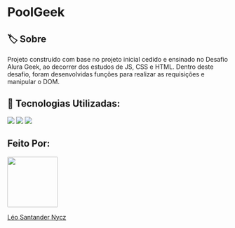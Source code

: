 <h1>PoolGeek</h1>

<h2>🏷️ Sobre</h2>
<p>Projeto construído com base no projeto inicial cedido e ensinado no Desafio Alura Geek, ao decorrer dos estudos de JS, CSS e HTML. Dentro deste desafio, foram desenvolvidas funções para realizar as requisições e manipular o DOM.</p>

## 🚀 Tecnologias Utilizadas:

<div>
  <img src="https://img.shields.io/badge/HTML-239120?style=for-the-badge&logo=html5&logoColor=white">
  <img src="https://img.shields.io/badge/CSS-239120?&style=for-the-badge&logo=css3&logoColor=white">
  <img src="https://img.shields.io/badge/JavaScript-F7DF1E?style=for-the-badge&logo=javascript&logoColor=black">
</div>

## Feito Por:

<div>
<a href="https://github.com/SantanderNycz">
<style> .imagem {
        border-radius: 2px;
      }
</style>
<img class="imagem" loading="lazy" height="115em" width=115 src="https://i.scdn.co/image/ab6761610000e5eb8073189cf1150d84de4404da"/>
<p>Léo Santander Nycz</p>
  
</div>
